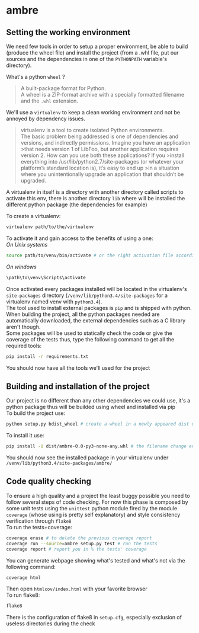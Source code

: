 # ambre

## Setting the working environment
We need few tools in order to setup a proper environment, be able to build (produce the wheel file) and install the project (from a .whl file, put our sources and the dependencies in one of the `PYTHONPATH` variable's directory).

What's a python `wheel` ?
> A built-package format for Python.  
A wheel is a ZIP-format archive with a specially formatted filename and the `.whl` extension.  

We'll use a `virtualenv` to keep a clean working environment and not be annoyed by dependency issues.
>virtualenv is a tool to create isolated Python environments.  
>The basic problem being addressed is one of dependencies and versions, and indirectly permissions. Imagine you have an application >that needs version 1 of LibFoo, but another application requires version 2. How can you use both these applications? If you >install everything into /usr/lib/python2.7/site-packages (or whatever your platform’s standard location is), it’s easy to end up >in a situation where you unintentionally upgrade an application that shouldn’t be upgraded.

A virtualenv in itself is a directory with another directory called scripts to activate this env, there is another directory `lib` where will be installed the different python package (the dependencies for example)  

To create a virtualenv:
```bash
virtualenv path/to/the/virtualenv
```
To activate it and gain access to the benefits of using a one:  
*On Unix systems*
```bash
source path/to/venv/bin/activate # or the right activation file according to your shell
```
*On windows*
```powershell
\path\to\venv\Scripts\activate
```  

Once activated every packages installed will be located in the virtualenv's `site-packages` directory (`/venv/lib/python3.4/site-packages` for a virtualenv named venv with `python3.4`).  
The tool used to install external packages is `pip` and is shipped with python. When building the project, all the python packages needed are automatically downloaded, the external dependencies such as a C library aren't though.  
Some packages will be used to statically check the code or give the coverage of the tests thus, type the following command to get all the required tools:
```bash
pip install -r requirements.txt
```  
You should now have all the tools we'll used for the project  

## Building and installation of the project  
Our project is no different than any other dependencies we could use, it's a python package thus will be builded using wheel and installed via pip  
To build the project use:
```bash
python setup.py bdist_wheel # create a wheel in a newly appeared dist directory
```
To install it use:
```bash
pip install -U dist/ambre-0.0-py3-none-any.whl # the filename change every version
```  
You should now see the installed package in your virtualenv under `/venv/lib/python3.4/site-packages/ambre/`  

## Code quality checking  
To ensure a high quality and a project the least buggy possible you need to follow several steps of code checking. For now this phase is composed by some unit tests using the `unittest` python module fired by the module `coverage` (whose using is pretty self explanatory) and style consistency verification through `flake8`  
To run the tests+coverage:  
```bash
coverage erase # to delete the previous coverage report
coverage run --source=ambre setup.py test # run the tests
coverage report # report you in % the tests' coverage
```
You can generate webpage showing what's tested and what's not via the following command:
```bash
coverage html
```  
Then open `htmlcov/index.html` with your favorite browser  
To run flake8:
```bash
flake8
```  
There is the configuration of flake8 in `setup.cfg`, especially exclusion of useless directories during the check

